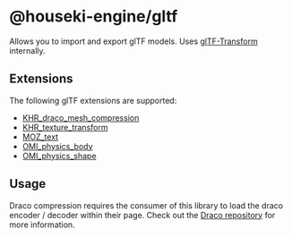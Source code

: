 # @houseki-engine/gltf

Allows you to import and export glTF models. Uses [glTF-Transform](https://gltf-transform.donmccurdy.com/) internally.

## Extensions

The following glTF extensions are supported:

- [KHR_draco_mesh_compression](https://github.com/KhronosGroup/glTF/blob/main/extensions/2.0/Khronos/KHR_draco_mesh_compression/README.md)
- [KHR_texture_transform](https://github.com/KhronosGroup/glTF/blob/main/extensions/2.0/Khronos/KHR_texture_transform/README.md)
- [MOZ_text](https://github.com/MozillaReality/MOZ_text)
- [OMI_physics_body](https://github.com/omigroup/gltf-extensions/tree/main/extensions/2.0/OMI_physics_body)
- [OMI_physics_shape](https://github.com/omigroup/gltf-extensions/tree/main/extensions/2.0/OMI_physics_shape)

## Usage

Draco compression requires the consumer of this library to load the draco encoder / decoder within their page. Check out the [Draco repository](https://github.com/google/draco/tree/master/javascript/example) for more information.
